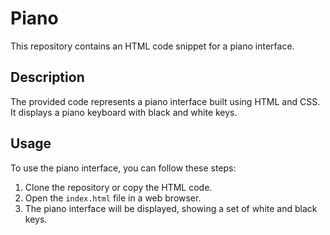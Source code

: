 # Piano
This repository contains an HTML code snippet for a piano interface.

## Description
The provided code represents a piano interface built using HTML and CSS. It displays a piano keyboard with black and white keys.

## Usage
To use the piano interface, you can follow these steps:

1. Clone the repository or copy the HTML code.
2. Open the `index.html` file in a web browser.
3. The piano interface will be displayed, showing a set of white and black keys.

